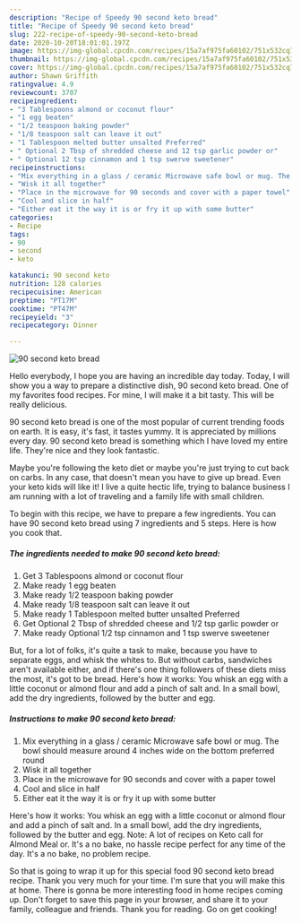 ```yaml
---
description: "Recipe of Speedy 90 second keto bread"
title: "Recipe of Speedy 90 second keto bread"
slug: 222-recipe-of-speedy-90-second-keto-bread
date: 2020-10-20T18:01:01.197Z
image: https://img-global.cpcdn.com/recipes/15a7af975fa60102/751x532cq70/90-second-keto-bread-recipe-main-photo.jpg
thumbnail: https://img-global.cpcdn.com/recipes/15a7af975fa60102/751x532cq70/90-second-keto-bread-recipe-main-photo.jpg
cover: https://img-global.cpcdn.com/recipes/15a7af975fa60102/751x532cq70/90-second-keto-bread-recipe-main-photo.jpg
author: Shawn Griffith
ratingvalue: 4.9
reviewcount: 3707
recipeingredient:
- "3 Tablespoons almond or coconut flour"
- "1 egg beaten"
- "1/2 teaspoon baking powder"
- "1/8 teaspoon salt can leave it out"
- "1 Tablespoon melted butter unsalted Preferred"
- " Optional 2 Tbsp of shredded cheese and 12 tsp garlic powder or"
- " Optional 12 tsp cinnamon and 1 tsp swerve sweetener"
recipeinstructions:
- "Mix everything in a glass / ceramic Microwave safe bowl or mug. The bowl should measure around 4 inches wide on the bottom preferred round"
- "Wisk it all together"
- "Place in the microwave for 90 seconds and cover with a paper towel"
- "Cool and slice in half"
- "Either eat it the way it is or fry it up with some butter"
categories:
- Recipe
tags:
- 90
- second
- keto

katakunci: 90 second keto 
nutrition: 128 calories
recipecuisine: American
preptime: "PT17M"
cooktime: "PT47M"
recipeyield: "3"
recipecategory: Dinner

---
```



![90 second keto bread](https://img-global.cpcdn.com/recipes/15a7af975fa60102/751x532cq70/90-second-keto-bread-recipe-main-photo.jpg)

Hello everybody, I hope you are having an incredible day today. Today, I will show you a way to prepare a distinctive dish, 90 second keto bread. One of my favorites food recipes. For mine, I will make it a bit tasty. This will be really delicious.

90 second keto bread is one of the most popular of current trending foods on earth. It is easy, it's fast, it tastes yummy. It is appreciated by millions every day. 90 second keto bread is something which I have loved my entire life. They're nice and they look fantastic.

Maybe you&#39;re following the keto diet or maybe you&#39;re just trying to cut back on carbs. In any case, that doesn&#39;t mean you have to give up bread. Even your keto kids will like it! I live a quite hectic life, trying to balance business I am running with a lot of traveling and a family life with small children.


To begin with this recipe, we have to prepare a few ingredients. You can have 90 second keto bread using 7 ingredients and 5 steps. Here is how you cook that.

<!--inarticleads1-->

##### The ingredients needed to make 90 second keto bread:

1. Get 3 Tablespoons almond or coconut flour
1. Make ready 1 egg beaten
1. Make ready 1/2 teaspoon baking powder
1. Make ready 1/8 teaspoon salt can leave it out
1. Make ready 1 Tablespoon melted butter unsalted Preferred
1. Get  Optional 2 Tbsp of shredded cheese and 1/2 tsp garlic powder or
1. Make ready  Optional 1/2 tsp cinnamon and 1 tsp swerve sweetener


But, for a lot of folks, it&#39;s quite a task to make, because you have to separate eggs, and whisk the whites to. But without carbs, sandwiches aren&#39;t available either, and if there&#39;s one thing followers of these diets miss the most, it&#39;s got to be bread. Here&#39;s how it works: You whisk an egg with a little coconut or almond flour and add a pinch of salt and. In a small bowl, add the dry ingredients, followed by the butter and egg. 

<!--inarticleads2-->

##### Instructions to make 90 second keto bread:

1. Mix everything in a glass / ceramic Microwave safe bowl or mug. The bowl should measure around 4 inches wide on the bottom preferred round
1. Wisk it all together
1. Place in the microwave for 90 seconds and cover with a paper towel
1. Cool and slice in half
1. Either eat it the way it is or fry it up with some butter


Here&#39;s how it works: You whisk an egg with a little coconut or almond flour and add a pinch of salt and. In a small bowl, add the dry ingredients, followed by the butter and egg. Note: A lot of recipes on Keto call for Almond Meal or. It&#39;s a no bake, no hassle recipe perfect for any time of the day. It&#39;s a no bake, no problem recipe. 

So that is going to wrap it up for this special food 90 second keto bread recipe. Thank you very much for your time. I'm sure that you will make this at home. There is gonna be more interesting food in home recipes coming up. Don't forget to save this page in your browser, and share it to your family, colleague and friends. Thank you for reading. Go on get cooking!
